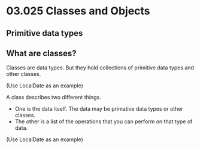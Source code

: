 # 03.025 Classes and Objects

## Primitive data types

## What are classes?

Classes are data types.  But they hold collections of primitive data types and other classes.

(Use LocalDate as an example)

A class describes two different things.  

* One is the data itself. The data may be primative data types or other classes. 
* The other is a list of the operations that you can perform on that type of data.

(Use LocalDate as an example)
